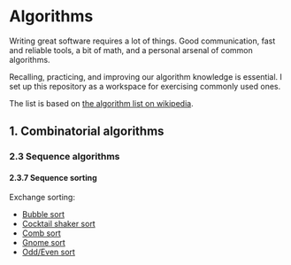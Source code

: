 # Algorithms

Writing great software requires a lot of things. Good communication, fast and
reliable tools, a bit of math, and a personal arsenal of common algorithms.

Recalling, practicing, and improving our algorithm knowledge is essential. I
set up this repository as a workspace for exercising commonly used ones.

The list is based on
[the algorithm list on wikipedia](https://en.wikipedia.org/wiki/List_of_algorithms).

## 1. Combinatorial algorithms

### 2.3 Sequence algorithms

#### 2.3.7 Sequence sorting

Exchange sorting:

- [Bubble sort](combinatorial/sequence/sorting/bubble.rb)
- [Cocktail shaker sort](combinatorial/sequence/sorting/cocktail.rb)
- [Comb sort](combinatorial/sequence/sorting/comb.rb)
- [Gnome sort](combinatorial/sequence/sorting/gnome.rb)
- [Odd/Even sort](combinatorial/sequence/sorting/odd-even.rb)
